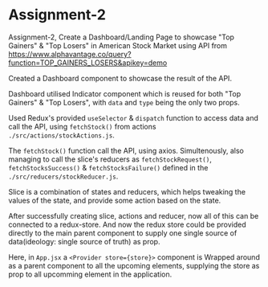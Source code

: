# Assignment-2
Assignment-2, Create a Dashboard/Landing Page to showcase "Top Gainers" & "Top Losers" in American Stock Market using API from https://www.alphavantage.co/query?function=TOP_GAINERS_LOSERS&apikey=demo

Created a Dashboard component to showcase the result of the API.

Dashboard utilised Indicator component which is reused for both "Top Gainers" & "Top Losers", with `data` and `type` being the only two props.

Used Redux's provided `useSelector` & `dispatch` function to access data and call the API, using `fetchStock()` from actions `./src/actions/stockActions.js`.

The `fetchStock()` function call the API, using axios. Simultenously, also managing to call the slice's reducers as `fetchStockRequest()`, `fetchStocksSuccess()` & `fetchStocksFailure()` defined in the `./src/reducers/stockReducer.js`.

Slice is a combination of states and reducers, which helps tweaking the values of the state, and provide some action based on the state.

After successfully creating slice, actions and reducer, now all of this can be connected to a redux-store. And now the redux store could be provided directly to the main parent component to supply one single source of data(ideology: single source of truth) as prop.

Here, in `App.jsx` a `<Provider store={store}>` component is Wrapped around as a parent component to all the upcoming elements, supplying the store as prop to all upcomming element in the application.

